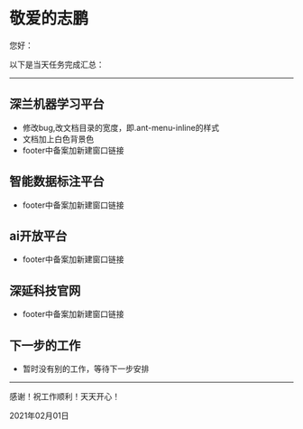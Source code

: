 # 敬爱的志鹏

您好：

以下是当天任务完成汇总：

---

## 深兰机器学习平台

- 修改bug,改文档目录的宽度，即.ant-menu-inline的样式
- 文档加上白色背景色
- footer中备案加新建窗口链接

## 智能数据标注平台

- footer中备案加新建窗口链接

## ai开放平台

- footer中备案加新建窗口链接

## 深延科技官网

- footer中备案加新建窗口链接

## 下一步的工作

- 暂时没有别的工作，等待下一步安排

---
感谢！祝工作顺利！天天开心！

2021年02月01日
